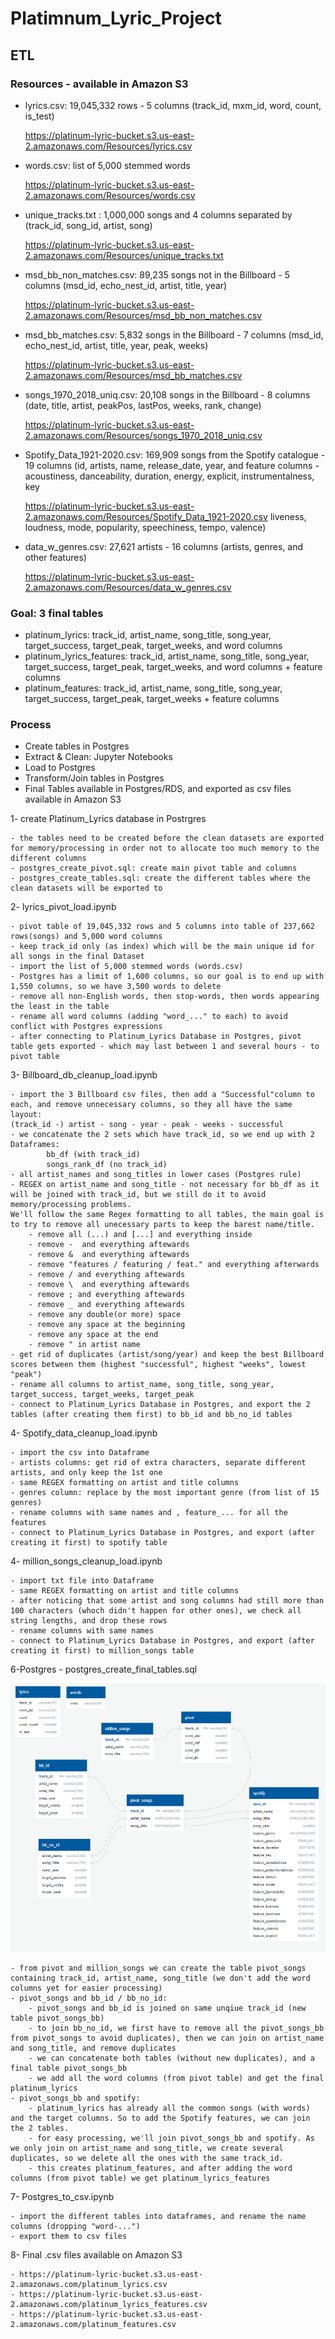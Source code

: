 # Platimnum_Lyric_Project

## ETL

### Resources - available in Amazon S3
- lyrics.csv: 19,045,332 rows - 5 columns (track_id, mxm_id, word, count, is_test)

	https://platinum-lyric-bucket.s3.us-east-2.amazonaws.com/Resources/lyrics.csv
- words.csv: list of 5,000 stemmed words

	https://platinum-lyric-bucket.s3.us-east-2.amazonaws.com/Resources/words.csv
- unique_tracks.txt : 1,000,000 songs and 4 columns separated by  <SEP> (track_id, song_id, artist, song)

	https://platinum-lyric-bucket.s3.us-east-2.amazonaws.com/Resources/unique_tracks.txt
- msd_bb_non_matches.csv: 89,235 songs not in the Billboard - 5 columns (msd_id, echo_nest_id, artist, title, year)

	https://platinum-lyric-bucket.s3.us-east-2.amazonaws.com/Resources/msd_bb_non_matches.csv	
- msd_bb_matches.csv: 5,832 songs in the Billboard - 7 columns (msd_id, echo_nest_id, artist, title, year, peak, weeks)

	https://platinum-lyric-bucket.s3.us-east-2.amazonaws.com/Resources/msd_bb_matches.csv
- songs_1970_2018_uniq.csv: 20,108 songs in the Billboard - 8 columns (date, title, artist, peakPos, lastPos, weeks, rank, change)

	https://platinum-lyric-bucket.s3.us-east-2.amazonaws.com/Resources/songs_1970_2018_uniq.csv	
- Spotify_Data_1921-2020.csv: 169,909 songs from the Spotify catalogue - 19 columns (id, artists, name, release_date, year, and feature columns - acoustiness, danceability, duration, energy, explicit, instrumentalness, key

	https://platinum-lyric-bucket.s3.us-east-2.amazonaws.com/Resources/Spotify_Data_1921-2020.csv
liveness, loudness, mode, popularity, speechiness, tempo, valence)
- data_w_genres.csv: 27,621 artists - 16 columns (artists, genres, and other features)

	https://platinum-lyric-bucket.s3.us-east-2.amazonaws.com/Resources/data_w_genres.csv

### Goal: 3 final tables

- platinum_lyrics: track_id, artist_name, song_title, song_year, target_success, target_peak, target_weeks, and word columns
- platinum_lyrics_features: track_id, artist_name, song_title, song_year, target_success, target_peak, target_weeks, and word columns + feature columns
- platinum_features: track_id, artist_name, song_title, song_year, target_success, target_peak, target_weeks + feature columns

### Process

- Create tables in Postgres	
- Extract & Clean: Jupyter Notebooks
- Load to Postgres
- Transform/Join tables in Postgres
- Final Tables available in Postgres/RDS, and exported as csv files available in Amazon S3


1- create Platinum_Lyrics database in Postrgres

	- the tables need to be created before the clean datasets are exported for memory/processing in order not to allocate too much memory to the different columns
	- postgres_create_pivot.sql: create main pivot table and columns
	- postgres_create_tables.sql: create the different tables where the clean datasets will be exported to

2- lyrics_pivot_load.ipynb

	- pivot table of 19,045,332 rows and 5 columns into table of 237,662 rows(songs) and 5,000 word columns
	- keep track_id only (as index) which will be the main unique id for all songs in the final Dataset
	- import the list of 5,000 stemmed words (words.csv)
	- Postgres has a limit of 1,600 columns, so our goal is to end up with 1,550 columns, so we have 3,500 words to delete
	- remove all non-English words, then stop-words, then words appearing the least in the table
	- rename all word columns (adding "word_..." to each) to avoid conflict with Postgres expressions
	- after connecting to Platinum_Lyrics Database in Postgres, pivot table gets exported - which may last between 1 and several hours - to pivot table

3- Billboard_db_cleanup_load.ipynb

	- import the 3 Billboard csv files, then add a "Successful"column to each, and remove unnecessary columns, so they all have the same layout:
	(track_id -) artist - song - year - peak - weeks - successful
	- we concatenate the 2 sets which have track_id, so we end up with 2 Dataframes:
			bb_df (with track_id)
			songs_rank_df (no track_id)
	- all artist_names and song_titles in lower cases (Postgres rule)
	- REGEX on artist_name and song_title - not necessary for bb_df as it will be joined with track_id, but we still do it to avoid memory/processing problems.
	We'll follow the same Regex formatting to all tables, the main goal is to try to remove all unecessary parts to keep the barest name/title.
		- remove all (...) and [...] and everything inside
		- remove -  and everything aftewards
		- remove &  and everything aftewards
		- remove "features / featuring / feat." and everything afterwards
		- remove / and everything aftewards
		- remove \  and everything aftewards
		- remove ; and everything aftewards
		- remove _ and everything aftewards
		- remove any double(or more) space
		- remove any space at the beginning
		- remove any space at the end
		- remove " in artist name
	- get rid of duplicates (artist/song/year) and keep the best Billboard scores between them (highest "successful", highest "weeks", lowest "peak")
	- rename all columns to artist_name, song_title, song_year, target_success, target_weeks, target_peak
	- connect to Platinum_Lyrics Database in Postgres, and export the 2 tables (after creating them first) to bb_id and bb_no_id tables

4- Spotify_data_cleanup_load.ipynb

	- import the csv into Dataframe
	- artists columns: get rid of extra characters, separate different artists, and only keep the 1st one
	- same REGEX formatting on artist and title columns
	- genres column: replace by the most important genre (from list of 15 genres)
	- rename columns with same names and , feature_... for all the features
	- connect to Platinum_Lyrics Database in Postgres, and export (after creating it first) to spotify table

4- million_songs_cleanup_load.ipynb

	- import txt file into Dataframe
	- same REGEX formatting on artist and title columns
	- after noticing that some artist and song columns had still more than  100 characters (whoch didn't happen for other ones), we check all string lengths, and drop these rows
	- rename columns with same names
	- connect to Platinum_Lyrics Database in Postgres, and export (after creating it first) to million_songs table

6-Postgres - postgres_create_final_tables.sql

<img src="ERD1.png" width="700">

	- from pivot and million_songs we can create the table pivot_songs containing track_id, artist_name, song_title (we don't add the word columns yet for easier processing)
	- pivot_songs and bb_id / bb_no_id:
		- pivot_songs and bb_id is joined on same unqiue track_id (new table pivot_songs_bb)
		- to join bb_no_id, we first have to remove all the pivot_songs_bb from pivot_songs to avoid duplicates), then we can join on artist_name and song_title, and remove duplicates
		- we can concatenate both tables (without new duplicates), and a final table pivot_songs_bb
		- we add all the word columns (from pivot table) and get the final platinum_lyrics
	- pivot_songs_bb and spotify:
		- platinum_lyrics has already all the common songs (with words) and the target columns. So to add the Spotify features, we can join the 2 tables. 
		- for easy processing, we'll join pivot_songs_bb and spotify. As we only join on artist_name and song_title, we create several duplicates, so we delete all the ones with the same track_id.
		- this creates platinum_features, and after adding the word columns (from pivot table) we get platinum_lyrics_features

7- Postgres_to_csv.ipynb

	- import the different tables into dataframes, and rename the name columns (dropping "word-...")
	- export them to csv files

8- Final .csv files available on Amazon S3

	- https://platinum-lyric-bucket.s3.us-east-2.amazonaws.com/platinum_lyrics.csv
	- https://platinum-lyric-bucket.s3.us-east-2.amazonaws.com/platinum_lyrics_features.csv
	- https://platinum-lyric-bucket.s3.us-east-2.amazonaws.com/platinum_features.csv


